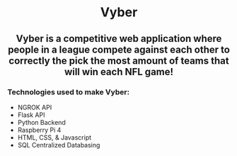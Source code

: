 <h1 align="center">
  Vyber
</h1>

<h2 align="center">
  Vyber is a competitive web application where people in a league compete against each other to correctly the pick the most amount of teams that will win each NFL game!
</h2>

<h3>
  Technologies used to make Vyber:
</h3>

<ul>
  <li>NGROK API</li>
  <li>Flask API</li>
  <li>Python Backend</li>
  <li>Raspberry Pi 4</li>
  <li>HTML, CSS, & Javascript</li>
  <li>SQL Centralized Databasing</li>
</ul>

